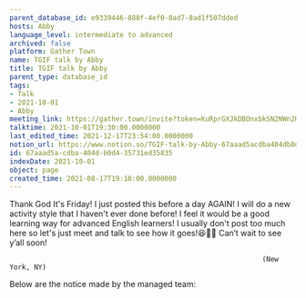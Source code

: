 ```yaml
---
parent_database_id: e9339446-880f-4ef0-8ad7-8ad1f507dded
hosts: Abby
language_level: intermediate to advanced
archived: false
platform: Gather Town
name: TGIF talk by Abby
title: TGIF talk by Abby
parent_type: database_id
tags:
- Talk
- 2021-10-01
- Abby
meeting_link: https://gather.town/invite?token=KuRprGXJkDBOnxbkSN2NWn2HuHjwl9GJ
talktime: 2021-10-01T19:30:00.0000000
last_edited_time: 2021-12-17T23:54:00.0000000
notion_url: https://www.notion.so/TGIF-talk-by-Abby-67aaad5acdba404db0d435731ed35835
id: 67aaad5a-cdba-404d-b0d4-35731ed35835
indexDate: 2021-10-01
object: page
created_time: 2021-08-17T19:10:00.0000000
---
```


Thank God It's Friday! I just posted this before a day AGAIN!
I will do a new activity style that I haven't ever done before! I feel it would be a good learning way for advanced English learners!
I usually don't post too much here so let's just meet and talk to see how it goes!😆👍🏻
Can’t wait to see y’all soon!


                                                                  (New York, NY)
                                                  



Below are the notice made by the managed team:


